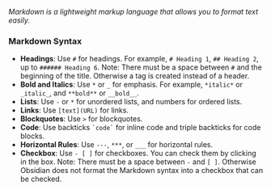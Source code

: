 *Markdown is a lightweight markup language that allows you to format text easily.*
   
### Markdown Syntax

- **Headings**: Use `#` for headings. For example, `# Heading 1`, `## Heading 2`, up to `###### Heading 6`.
	Note: There must be a space between `#` and the beginning of the title. Otherwise a tag is created instead of a header.
- **Bold and Italics**: Use `*` or `_` for emphasis. For example, `*italic*` or `_italic_`, and `**bold**` or `__bold__`.
- **Lists**: Use `-` or `*` for unordered lists, and numbers for ordered lists.
- **Links**: Use `[text](URL)` for links.
- **Blockquotes**: Use `>` for blockquotes.
- **Code**: Use backticks `` `code` `` for inline code and triple backticks for code blocks.
- **Horizontal Rules**: Use `---`, `***`, or `___` for horizontal rules.
- **Checkbox**: Use `- [ ]` for checkboxes. You can check them by clicking in the box.
	Note: There must be a space between `-` and `[ ]`. Otherwise Obsidian does not format the Markdown syntax into a checkbox that can be checked.